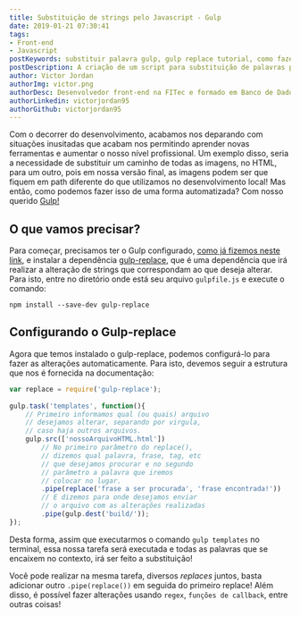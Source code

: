 ```yaml
---
title: Substituição de strings pelo Javascript - Gulp
date: 2019-01-21 07:30:41
tags:
- Front-end
- Javascript
postKeywords: substituir palavra gulp, gulp replace tutorial, como fazer replace com gulp, replace javascript, dicas de gulp, automatizar replace
postDescription: A criação de um script para substituição de palavras pelo Gulp é um processo simples e que gera ao desenvolvedor um aumento em sua produtividade, permitindo que este processo seja realizado em questão de segundos!
author: Victor Jordan
authorImg: victor.png
authorDesc: Desenvolvedor front-end na FITec e formado em Banco de Dados pela Fatec, apaixonado por usabilidade, performance e UX!
authorLinkedin: victorjordan95
authorGithub: victorjordan95
---
```


Com o decorrer do desenvolvimento, acabamos nos deparando com situações inusitadas que acabam nos permitindo aprender novas ferramentas e aumentar o nosso nível profissional. Um exemplo disso, seria a necessidade de substituir um caminho de todas as imagens, no HTML, para um outro, pois em nossa versão final, as imagens podem ser que fiquem em path diferente do que utilizamos no desenvolvimento local! Mas então, como podemos fazer isso de uma forma automatizada? Com nosso querido [Gulp!](https://gulpjs.com/)

<!-- more -->

## O que vamos precisar?

Para começar, precisamos ter o Gulp configurado, [como já fizemos neste link](https://backefront.com.br/melhorando-sua-performance-com-gulp/), e instalar a dependência [gulp-replace](https://www.npmjs.com/package/gulp-replace), que é uma dependência que irá realizar a alteração de strings que correspondam ao que deseja alterar. Para isto, entre no diretório onde está seu arquivo `gulpfile.js` e execute o comando: 

```terminal 
npm install --save-dev gulp-replace
```

## Configurando o Gulp-replace

Agora que temos instalado o gulp-replace, podemos configurá-lo para fazer as alterações automaticamente. Para isto, devemos seguir a estrutura que nos é fornecida na documentação:

```javascript
var replace = require('gulp-replace');
 
gulp.task('templates', function(){
    // Primeiro informamos qual (ou quais) arquivo 
    // desejamos alterar, separando por virgula, 
    // caso haja outros arquivos.
    gulp.src(['nossoArquivoHTML.html'])
        // No primeiro parâmetro do replace(),
        // dizemos qual palavra, frase, tag, etc
        // que desejamos procurar e no segundo
        // parâmetro a palavra que iremos 
        // colocar no lugar.
        .pipe(replace('frase a ser procurada', 'frase encontrada!'))
        // E dizemos para onde desejamos enviar
        // o arquivo com as alterações realizadas
        .pipe(gulp.dest('build/'));
});
```

Desta forma, assim que executarmos o comando `gulp templates` no terminal, essa nossa tarefa será executada e todas as palavras que se encaixem no contexto, irá ser feito a substituição! 

Você pode realizar na mesma tarefa, diversos _replaces_ juntos, basta adicionar outro `.pipe(replace())` em seguida do primeiro replace! Além disso, é possível fazer alterações usando `regex`, `funções de callback`, entre outras coisas!
